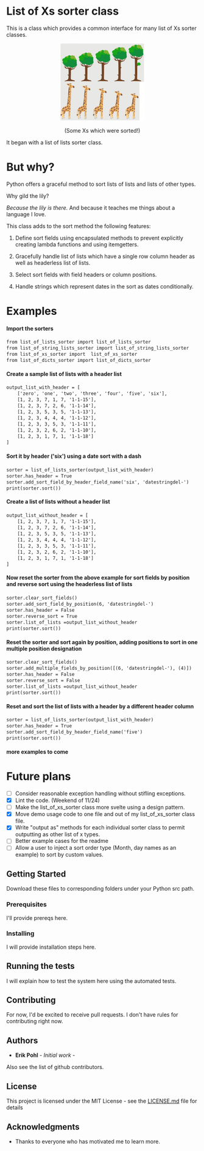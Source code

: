 # List of Xs sorter class

This is a class which provides a common interface for many list of Xs sorter classes. 


<p align="center">
  <img src="https://github.com/ErikPohl-Lot49-Projects/Erik-Pohl-Repo/blob/master/media/arranged_by_order.png">
</p>
<p align="center">
(Some Xs which were sorted!)
</p>

It began with a list of lists sorter class.

# But why?

Python offers a graceful method to sort lists of lists and lists of other types.

Why gild the lily?

_Because the lily is there._  And because it teaches me things about a language I love.

This class adds to the sort method the following features:
1. Define sort fields using encapsulated methods to prevent explicitly creating lambda functions and using itemgetters.

2. Gracefully handle list of lists which have a single row column header as well as headerless list of lists.

3. Select sort fields with field headers or column positions.

4. Handle strings which represent dates in the sort as dates conditionally.


# Examples

#### Import the sorters
```
from list_of_lists_sorter import list_of_lists_sorter
from list_of_string_lists_sorter import list_of_string_lists_sorter
from list_of_xs_sorter import  list_of_xs_sorter
from list_of_dicts_sorter import list_of_dicts_sorter
```

#### Create a sample list of lists with a header list
```
output_list_with_header = [
    ['zero', 'one', 'two', 'three', 'four', 'five', 'six'],
    [1, 2, 3, 7, 1, 7, '1-1-15'],
    [1, 2, 3, 7, 2, 6, '1-1-14'],
    [1, 2, 3, 5, 3, 5, '1-1-13'],
    [1, 2, 3, 4, 4, 4, '1-1-12'],
    [1, 2, 3, 3, 5, 3, '1-1-11'],
    [1, 2, 3, 2, 6, 2, '1-1-10'],
    [1, 2, 3, 1, 7, 1, '1-1-18']
]
```
#### Sort it by header ('six') using a date sort with a dash
```
sorter = list_of_lists_sorter(output_list_with_header)
sorter.has_header = True
sorter.add_sort_field_by_header_field_name('six', 'datestringdel-')
print(sorter.sort())
```

#### Create a list of lists without a header list
```
output_list_without_header = [
    [1, 2, 3, 7, 1, 7, '1-1-15'],
    [1, 2, 3, 7, 2, 6, '1-1-14'],
    [1, 2, 3, 5, 3, 5, '1-1-13'],
    [1, 2, 3, 4, 4, 4, '1-1-12'],
    [1, 2, 3, 3, 5, 3, '1-1-11'],
    [1, 2, 3, 2, 6, 2, '1-1-10'],
    [1, 2, 3, 1, 7, 1, '1-1-18']
]
```

#### Now reset the sorter from the above example for sort fields by position and reverse sort using the headerless list of lists
```
sorter.clear_sort_fields()
sorter.add_sort_field_by_position(6, 'datestringdel-')
sorter.has_header = False
sorter.reverse_sort = True
sorter.list_of_lists =output_list_without_header
print(sorter.sort())
```

#### Reset the sorter and sort again by position, adding positions to sort in one multiple position designation
```
sorter.clear_sort_fields()
sorter.add_multiple_fields_by_position([(6, 'datestringdel-'), (4)])
sorter.has_header = False
sorter.reverse_sort = False
sorter.list_of_lists =output_list_without_header
print(sorter.sort())
```

#### Reset and sort the list of lists with a header by a different header column
```
sorter = list_of_lists_sorter(output_list_with_header)
sorter.has_header = True
sorter.add_sort_field_by_header_field_name('five')
print(sorter.sort())
```

#### more examples to come



# Future plans

- [ ] Consider reasonable exception handling without stifling exceptions.
- [x] Lint the code. (Weekend of 11/24)
- [ ] Make the list_of_xs_sorter class more svelte using a design pattern.
- [x] Move demo usage code to one file and out of my list_of_xs_sorter class file.
- [x] Write "output as" methods for each individual sorter class to permit outputting as other list of x types.
- [ ] Better example cases for the readme
- [ ] Allow a user to inject a sort order type (Month, day names as an example) to sort by custom values. 
  
## Getting Started

Download these files to corresponding folders under your Python src path.

### Prerequisites

I'll provide prereqs here.

### Installing

I will provide installation steps here.

## Running the tests

I will explain how to test the system here using the automated tests.

## Contributing

For now, I'd be excited to receive pull requests.  I don't have rules for contributing right now.

## Authors

* **Erik Pohl** - *Initial work* - 

Also see the list of github contributors.

## License

This project is licensed under the MIT License - see the [LICENSE.md](LICENSE.md) file for details

## Acknowledgments

* Thanks to everyone who has motivated me to learn more.
